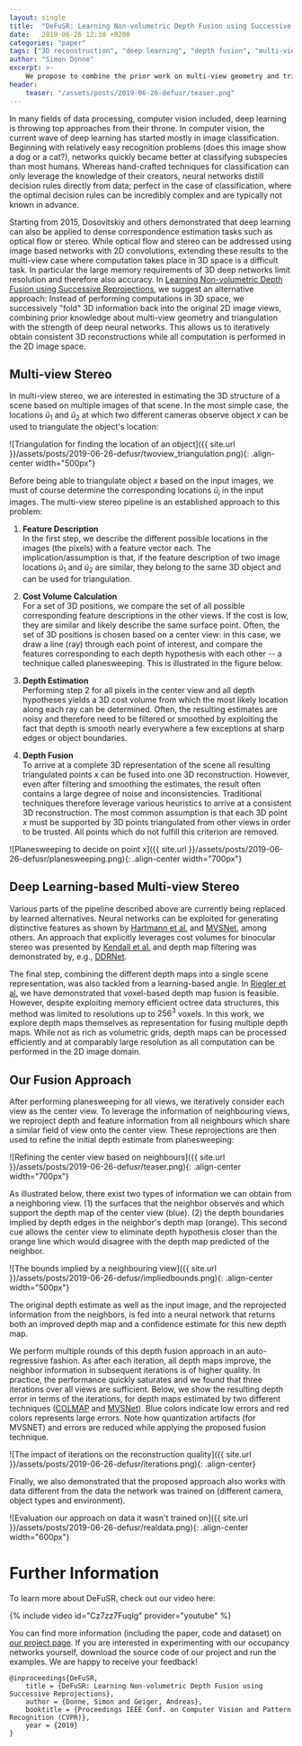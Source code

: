 ```yaml
---
layout: single
title:  "DeFuSR: Learning Non-volumetric Depth Fusion using Successive Reprojections"
date:   2019-06-26 12:30 +0200
categories: "paper"
tags: ["3D reconstruction", "deep learning", "depth fusion", "multi-view stereo"]
author: "Simon Donne"
excerpt: >-
    We propose to combine the prior work on multi-view geometry and triangulation with the strength of deep neural networks. To this end, we combine a learning-based depth refinement/fusion step with well established multi-view stereo techniques (both traditional and learning-based).
header:
    teaser: "/assets/posts/2019-06-26-defusr/teaser.png"
---
```


In many fields of data processing, computer vision included, deep learning is throwing top approaches from their throne.
In computer vision, the current wave of deep learning has started mostly in image classification.
Beginning with relatively easy recognition problems (does this image show a dog or a cat?), networks quickly became better at classifying subspecies than most humans.
Whereas hand-crafted techniques for classification can only leverage the knowledge of their creators, neural networks distill decision rules directly from data; perfect in the case of classification, where the optimal decision rules can be incredibly complex and are typically not known in advance.

Starting from 2015, Dosovitskiy and others demonstrated that deep learning can also be applied to dense correspondence estimation tasks such as optical flow or stereo.
While optical flow and stereo can be addressed using image based networks with 2D convolutions, extending these results to the multi-view case where computation takes place in 3D space is a difficult task. In particular the large memory requirements of 3D deep networks limit resolution and therefore also accuracy. In [Learning Non-volumetric Depth Fusion using Successive Reprojections](http://www.cvlibs.net/publications/Donne2019CVPR.pdf), we suggest an alternative approach: Instead of performing computations in 3D space, we successively "fold" 3D information back into the original 2D image views, combining prior knowledge about multi-view geometry and triangulation with the strength of deep neural networks. This allows us to iteratively obtain consistent 3D reconstructions while all computation is performed in the 2D image space.

## Multi-view Stereo

In multi-view stereo, we are interested in estimating the 3D structure of a scene based on multiple images of that scene. In the most simple case, the locations $\tilde{u}_1$ and $\tilde{u}_2$ at which two different cameras observe object $x$ can be used to triangulate the object's location:

![Triangulation for finding the location of an object]({{ site.url }}/assets/posts/2019-06-26-defusr/twoview_triangulation.png){: .align-center width="500px"}

Before being able to triangulate object $x$ based on the input images, we must of course determine the corresponding locations $\tilde{u}_i$ in the input images.
The multi-view stereo pipeline is an established approach to this problem:

1. **Feature Description**  
In the first step, we describe the different possible locations in the images (the pixels) with a feature vector each.
The implication/assumption is that, if the feature description of two image locations $\tilde{u}_1$ and $\tilde{u}_2$ are similar, they belong to the same 3D object and can be used for triangulation.

2. **Cost Volume Calculation**  
For a set of 3D positions, we compare the set of all possible corresponding feature descriptions in the other views.
If the cost is low, they are similar and likely describe the same surface point.
Often, the set of 3D positions is chosen based on a center view: in this case, we draw a line (ray) through each point of interest, and compare the features corresponding to each depth hypothesis with each other -- a technique called planesweeping. This is illustrated in the figure below.

3. **Depth Estimation**  
Performing step 2 for all pixels in the center view and all depth hypotheses yields a 3D cost volume from which the most likely location along each ray can be determined.
Often, the resulting estimates are noisy and therefore need to be filtered or smoothed by exploiting the fact that depth is smooth nearly everywhere a few exceptions at sharp edges or object boundaries.

4. **Depth Fusion**  
To arrive at a complete 3D representation of the scene all resulting triangulated points $x$ can be fused into one 3D reconstruction.
However, even after filtering and smoothing the estimates, the result often contains a large degree of noise and inconsistencies.
Traditional techniques therefore leverage various heuristics to arrive at a consistent 3D reconstruction. The most common assumption is that each 3D point $x$ must be supported by 3D points triangulated from other views in order to be trusted. All points which do not fulfill this criterion are removed.

![Planesweeping to decide on point x]({{ site.url }}/assets/posts/2019-06-26-defusr/planesweeping.png){: .align-center width="700px"}

## Deep Learning-based Multi-view Stereo

Various parts of the pipeline described above are currently being replaced by learned alternatives.
Neural networks can be exploited for generating distinctive features as shown by [Hartmann et al.](https://www.ethz.ch/content/dam/ethz/special-interest/baug/igp/photogrammetry-remote-sensing-dam/documents/pdf/Papers/Learned-Multi-Patch-Similarity.pdf) and [MVSNet](https://eccv2018.org/openaccess/content_ECCV_2018/papers/Yao_Yao_MVSNet_Depth_Inference_ECCV_2018_paper.pdf), among others.
An approach that explicitly leverages cost volumes for binocular stereo was presented by [Kendall et al.](https://arxiv.org/pdf/1703.04309.pdf) and
depth map filtering was demonstrated by, e.g., [DDRNet](http://www.liuyebin.com/DDRNet/DDRNet.pdf).

The final step, combining the different depth maps into a single scene representation, was also tackled from a learning-based angle.
In [Riegler et al.](http://www.cvlibs.net/publications/Riegler2017THREEDV.pdf) we have demonstrated that voxel-based depth map fusion is feasible. However, despite exploiting memory efficient octree data structures, this method was limited to resolutions up to $256^3$ voxels.
In this work, we explore depth maps themselves as representation for fusing multiple depth maps. While not as rich as volumetric grids, depth maps can be processed efficiently and at comparably large resolution as all computation can be performed in the 2D image domain.

## Our Fusion Approach

After performing planesweeping for all views, we iteratively consider each view as the center view.
To leverage the information of neighbouring views, we reproject depth and feature information from all neighbours which share a similar field of view onto the center view.
These reprojections are then used to refine the initial depth estimate from planesweeping:

![Refining the center view based on neighbours]({{ site.url }}/assets/posts/2019-06-26-defusr/teaser.png){: .align-center width="700px"}

As illustrated below, there exist two types of information we can obtain from a neighboring view.
(1) the surfaces that the neighbor observes and which support the depth map of the center view (blue). (2) the depth boundaries implied by depth edges in the neighbor's depth map (orange).
This second cue allows the center view to eliminate depth hypothesis closer than the orange line which would disagree with the depth map predicted of the neighbor.

![The bounds implied by a neighbouring view]({{ site.url }}/assets/posts/2019-06-26-defusr/impliedbounds.png){: .align-center width="500px"}


The original depth estimate as well as the input image, and the reprojected information from the neighbors, is fed into a neural network that returns both an improved depth map and a confidence estimate for this new depth map.

We perform multiple rounds of this depth fusion approach in an auto-regressive fashion. As after each iteration, all depth maps improve, the neighbor information in subsequent iterations is of higher quality.
In practice, the performance quickly saturates and we found that three iterations over all views are sufficient.
Below, we show the resulting depth error in terms of the iterations, for depth maps estimated by two different techniques ([COLMAP](https://demuc.de/colmap/) and [MVSNet](https://eccv2018.org/openaccess/content_ECCV_2018/papers/Yao_Yao_MVSNet_Depth_Inference_ECCV_2018_paper.pdf)).
Blue colors indicate low errors and red colors represents large errors.
Note how quantization artifacts (for MVSNET) and errors are reduced while applying the proposed fusion technique.

![The impact of iterations on the reconstruction quality]({{ site.url }}/assets/posts/2019-06-26-defusr/iterations.png){: .align-center}

Finally, we also demonstrated that the proposed approach also works with data different from the data the network was trained on (different camera, object types and environment).

![Evaluation our approach on data it wasn't trained on]({{ site.url }}/assets/posts/2019-06-26-defusr/realdata.png){: .align-center width="600px"}

# Further Information
To learn more about DeFuSR, check out our video here:

{% include video id="Cz7zz7Fuqlg" provider="youtube" %}

You can find more information (including the paper, code and dataset) on [our project page](https://avg.is.tuebingen.mpg.de/research_projects/defusr).
If you are interested in experimenting with our occupancy networks yourself, download the source code of our project and run the examples.
We are happy to receive your feedback!

    @inproceedings{DeFuSR,
        title = {DeFuSR: Learning Non-volumetric Depth Fusion using Successive Reprojections},
        author = {Donne, Simon and Geiger, Andreas},
        booktitle = {Proceedings IEEE Conf. on Computer Vision and Pattern Recognition (CVPR)},
        year = {2019}
    }
